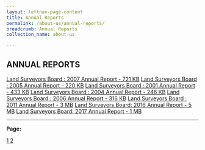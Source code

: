```yaml
---
layout: leftnav-page-content
title: Annual Reports
permalink: /about-us/annual-reports/
breadcrumb: Annual Reports
collection_name: about-us

---
```


ANNUAL REPORTS
---

[Land Surveyors Board : 2007 Annual Report - 721 KB]()
[Land Surveyors Board : 2005 Annual Report - 220 KB]()
[Land Surveyors Board : 2001 Annual Report - 433 KB]()
[Land Surveyors Board : 2004 Annual Report - 246 KB]()
[Land Surveyors Board : 2006 Annual Report - 316 KB]()
[Land Surveyors Board : 2011 Annual Report - 3 MB]()
[Land Surveyors Board: 2016 Annual Report - 5 MB]()
[Land Surveyors Board: 2017 Annual Report - 1 MB]()

---

**Page:**  

<div class="pagination">
    <a href="https://mlaw-ablac-staging.netlify.com/about-us/annual-reports/">1 </a>
    <a class="pagination disabled" href="#">2 </a>  
 </div>
